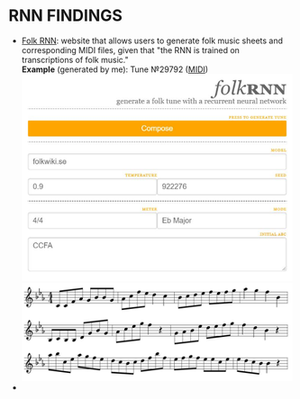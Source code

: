 # RNN FINDINGS  
  
* [Folk RNN](https://folkrnn.org/): website that allows users to generate folk music sheets and corresponding MIDI files, given that "the RNN is trained on transcriptions of folk music."  
**Example** (generated by me): Tune №29792 ([MIDI](https://github.com/marialauramirabelli/A.rt-I.ntel/blob/master/RNN/RNN-Files/folkrnn-tune29792.midi))  
![settings](https://github.com/marialauramirabelli/A.rt-I.ntel/blob/master/RNN/RNN-Files/folkrnn-settings.JPG)  
![sheet](https://github.com/marialauramirabelli/A.rt-I.ntel/blob/master/RNN/RNN-Files/folkrnn-sheet.JPG)  
*
